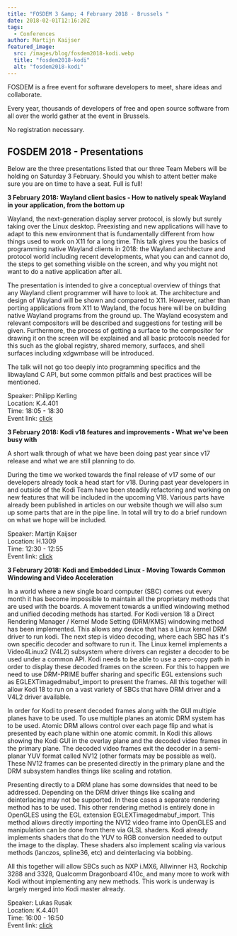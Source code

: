 ```yaml
---
title: "FOSDEM 3 &amp; 4 February 2018 - Brussels "
date: 2018-02-01T12:16:20Z
tags:
  - Conferences
author: Martijn Kaijser
featured_image:
  src: /images/blog/fosdem2018-kodi.webp
  title: "fosdem2018-kodi"
  alt: "fosdem2018-kodi"
---
```


FOSDEM is a free event for software developers to meet, share ideas and collaborate.

Every year, thousands of developers of free and open source software from all over the world gather at the event in Brussels.

No registration necessary.

## FOSDEM 2018 - Presentations

Below are the three presentations listed that our three Team Mebers will be holding on Saturday 3 February. Should you whish to attent better make sure you are on time to have a seat. Full is full!

**3 February 2018: Wayland client basics - How to natively speak Wayland in your application, from the bottom up**

Wayland, the next-generation display server protocol, is slowly but surely taking over the Linux desktop. Preexisting and new applications will have to adapt to this new environment that is fundamentally different from how things used to work on X11 for a long time. This talk gives you the basics of programming native Wayland clients in 2018: the Wayland architecture and protocol world including recent developments, what you can and cannot do, the steps to get something visible on the screen, and why you might not want to do a native application after all.

The presentation is intended to give a conceptual overview of things that any Wayland client programmer will have to look at. The architecture and design of Wayland will be shown and compared to X11. However, rather than porting applications from X11 to Wayland, the focus here will be on building native Wayland programs from the ground up. The Wayland ecosystem and relevant compositors will be described and suggestions for testing will be given. Furthermore, the process of getting a surface to the compositor for drawing it on the screen will be explained and all basic protocols needed for this such as the global registry, shared memory, surfaces, and shell surfaces including xdgwmbase will be introduced.

The talk will not go too deeply into programming specifics and the libwayland C API, but some common pitfalls and best practices will be mentioned.

Speaker: Philipp Kerling  
Location: K.4.401  
Time: 18:05 - 18:30  
Event link: [click](https://archive.fosdem.org/2018/schedule/event/wayland_client/)

**3 February 2018: Kodi v18 features and improvements - What we've been busy with**

A short walk through of what we have been doing past year since v17 release and what we are still planning to do.

During the time we worked towards the final release of v17 some of our developers already took a head start for v18. During past year developers in and outside of the Kodi Team have been steadily refactoring and working on new features that will be included in the upcoming V18. Various parts have already been published in articles on our website though we will also sum up some parts that are in the pipe line. In total will try to do a brief rundown on what we hope will be included.

Speaker: Martijn Kaijser  
Location: H.1309  
Time: 12:30 - 12:55  
Event link: [click](https://archive.fosdem.org/2018/schedule/event/om_kodi/)

**3 Februrary 2018: Kodi and Embedded Linux - Moving Towards Common Windowing and Video Acceleration**

In a world where a new single board computer (SBC) comes out every month it has become impossible to maintain all the proprietary methods that are used with the boards. A movement towards a unified windowing method and unified decoding methods has started. For Kodi version 18 a Direct Rendering Manager / Kernel Mode Setting (DRM/KMS) windowing method has been implemented. This allows any device that has a Linux kernel DRM driver to run kodi. The next step is video decoding, where each SBC has it's own specific decoder and software to run it. The Linux kernel implements a Video4Linux2 (V4L2) subsystem where drivers can register a decoder to be used under a common API. Kodi needs to be able to use a zero-copy path in order to display these decoded frames on the screen. For this to happen we need to use DRM-PRIME buffer sharing and specific EGL extensions such as EGLEXTimagedmabuf_import to present the frames. All this together will allow Kodi 18 to run on a vast variety of SBCs that have DRM driver and a V4L2 driver available.

In order for Kodi to present decoded frames along with the GUI multiple planes have to be used. To use multiple planes an atomic DRM system has to be used. Atomic DRM allows control over each page flip and what is presented by each plane within one atomic commit. In Kodi this allows showing the Kodi GUI in the overlay plane and the decoded video frames in the primary plane. The decoded video frames exit the decoder in a semi-planar YUV format called NV12 (other formats may be possible as well). These NV12 frames can be presented directly in the primary plane and the DRM subsystem handles things like scaling and rotation.

Presenting directly to a DRM plane has some downsides that need to be addressed. Depending on the DRM driver things like scaling and deinterlacing may not be supported. In these cases a separate rendering method has to be used. This other rendering method is entirely done in OpenGLES using the EGL extension EGLEXTimagedmabuf_import. This method allows directly importing the NV12 video frame into OpenGLES and manipulation can be done from there via GLSL shaders. Kodi already implements shaders that do the YUV to RGB conversion needed to output the image to the display. These shaders also implement scaling via various methods (lanczos, spline36, etc) and deinterlacing via bobbing.

All this together will allow SBCs such as NXP i.MX6, Allwinner H3, Rockchip 3288 and 3328, Qualcomm Dragonboard 410c, and many more to work with Kodi without implementing any new methods. This work is underway is largely merged into Kodi master already.

Speaker: Lukas Rusak  
Location: K.4.401  
Time: 16:00 - 16:50  
Event link: [click](https://archive.fosdem.org/2018/schedule/event/kodi/)
